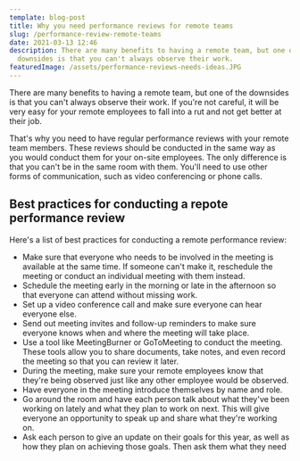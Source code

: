 ```yaml
---
template: blog-post
title: Why you need performance reviews for remote teams
slug: /performance-review-remote-teams
date: 2021-03-13 12:46
description: There are many benefits to having a remote team, but one of the
  downsides is that you can't always observe their work.
featuredImage: /assets/performance-reviews-needs-ideas.JPG
---
```

There are many benefits to having a remote team, but one of the downsides is that you can't always observe their work. If you're not careful, it will be very easy for your remote employees to fall into a rut and not get better at their job.

That's why you need to have regular performance reviews with your remote team members. These reviews should be conducted in the same way as you would conduct them for your on-site employees. The only difference is that you can't be in the same room with them. You'll need to use other forms of communication, such as video conferencing or phone calls.

## Best practices for conducting a repote performance review

Here's a list of best practices for conducting a remote performance review:

- Make sure that everyone who needs to be involved in the meeting is available at the same time. If someone can't make it, reschedule the meeting or conduct an individual meeting with them instead.
- Schedule the meeting early in the morning or late in the afternoon so that everyone can attend without missing work.
- Set up a video conference call and make sure everyone can hear everyone else.
- Send out meeting invites and follow-up reminders to make sure everyone knows when and where the meeting will take place.
- Use a tool like MeetingBurner or GoToMeeting to conduct the meeting. These tools allow you to share documents, take notes, and even record the meeting so that you can review it later.
- During the meeting, make sure your remote employees know that they're being observed just like any other employee would be observed.
- Have everyone in the meeting introduce themselves by name and role.
- Go around the room and have each person talk about what they've been working on lately and what they plan to work on next. This will give everyone an opportunity to speak up and share what they're working on.
- Ask each person to give an update on their goals for this year, as well as how they plan on achieving those goals. Then ask them what they need